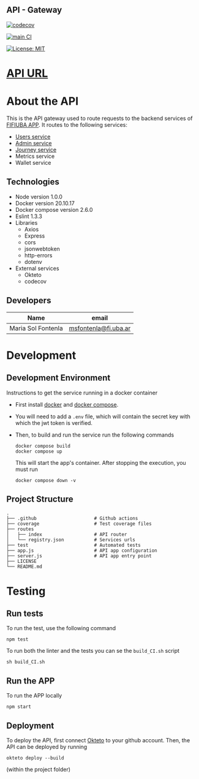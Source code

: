## API - Gateway
[![codecov](https://codecov.io/gh/Fifiuba/api-gateway-service/branch/develop/graph/badge.svg?token=LPG5XIVJXL)]([https://codecov.io/gh/Fifiuba/api-gateway-service](https://app.codecov.io/gh/Fifiuba/api-gateway-service/tree/develop))

[![main CI](https://github.com/Fifiuba/api-gateway-service/actions/workflows/main.yml/badge.svg?branch=develop)](https://github.com/Fifiuba/api-gateway-service/actions/workflows/main.yml)

[![License: MIT](https://img.shields.io/badge/License-MIT-green.svg)](https://github.com/Fifiuba/api-gateway-service/blob/develop/LICENSE)

# [API URL](https://api-gateway-solfonte.cloud.okteto.net/)

# About the API

This is the API gateway used to route requests to the backend services of [FIFIUBA APP](https://github.com/Fifiuba). It routes to the following services:
* [Users service](https://backend-agustinaa235.cloud.okteto.net/docs)
* [Admin service](https://backend-alejovillores.cloud.okteto.net/docs)
* [Journey service](https://journey-service-solfonte.cloud.okteto.net/docs)
* Metrics service
* Wallet service

## Technologies
* Node version 1.0.0
* Docker version 20.10.17
* Docker compose version 2.6.0
* Eslint 1.3.3
* Libraries
    * Axios
    * Express
    * cors
    * jsonwebtoken
    * http-errors
    * dotenv
* External services
    * Okteto
    * codecov

## Developers
|Name                | email                |
|--------------------|----------------------|
| Maria Sol Fontenla | msfontenla@fi.uba.ar |


# Development 

## Development Environment

Instructions to get the service running in a docker container

* First install [docker](https://docs.docker.com/engine/install/) and [docker compose](https://docs.docker.com/compose/install/other/).

* You will need to add a `.env` file, which will contain the secret key with which the jwt token is verified. 

* Then, to build and run the service run the following commands
    ```
    docker compose build
    docker compose up
    ```

    This will start the app's container. After stopping the execution, you must run
    ```
    docker compose down -v
    ```
## Project Structure 

```
.
├── .github                     # Github actions
├── coverage                    # Test coverage files
├── routes                  
│   ├── index                   # API router
│   └── registry.json           # Services urls
├── test                        # Automated tests
├── app.js                      # API app configuration
├── server.js                   # API app entry point
├── LICENSE
└── README.md
```

# Testing
## Run tests
To run the test, use the following command
```
npm test
```
To run both the linter and the tests you can se the `build_CI.sh` script
```
sh build_CI.sh
```

## Run the APP
To run the APP locally
```
npm start
```

## Deployment

To deploy the API, first connect [Okteto](https://www.okteto.com/) to your github account. Then, the API can be deployed by running 
```
okteto deploy --build
```
(within the project folder)